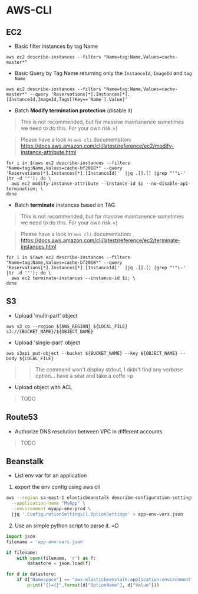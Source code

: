 # AWS-CLI

## EC2

* Basic filter instances by tag Name

`aws ec2 describe-instances --filters "Name=tag:Name,Values=cache-master*"`

* Basic Query by Tag Name returning only the `InstanceId`, `ImageId` and `tag Name`

```
aws ec2 describe-instances --filters "Name=tag:Name,Values=cache-master*" --query 'Reservations[*].Instances[*].[InstanceId,ImageId,Tags[?Key==`Name`].Value]'
```

* Batch **Modify termination protection** (disable it)

> This is not recommended, but for massive maintanence sometimes we need to do this. For your own risk =)

> Please have a look in `aws cli` documentation: https://docs.aws.amazon.com/cli/latest/reference/ec2/modify-instance-attribute.html

```
for i in $(aws ec2 describe-instances --filters "Name=tag:Name,Values=cache-bf2018*" --query 'Reservations[*].Instances[*].[InstanceId]'  |jq .[].[] |grep ^'"i-' |tr -d '"'); do \
  aws ec2 modify-instance-attribute --instance-id $i --no-disable-api-termination; \
done
```

* Batch **terminate** instances based on TAG

> This is not recommended, but for massive maintanence sometimes we need to do this. For your own risk =)

> Please have a look in `aws cli` documentation: https://docs.aws.amazon.com/cli/latest/reference/ec2/terminate-instances.html

```
for i in $(aws ec2 describe-instances --filters "Name=tag:Name,Values=cache-bf2018*" --query 'Reservations[*].Instances[*].[InstanceId]'  |jq .[].[] |grep ^'"i-' |tr -d '"'); do \
  aws ec2 terminate-instances --instance-id $i; \
done
```

## S3

* Upload 'multi-part' object

`aws s3 cp --region ${AWS_REGION} ${LOCAL_FILE} s3://{BUCKET_NAME}/${OBJECT_NAME}`

* Upload 'single-part' object

```
aws s3api put-object --bucket ${BUCKET_NAME} --key ${OBJECT_NAME} --body ${LOCAL_FILE}
```
>> The command won't display stdout, I didn't find any verbose option... have a seat and take a coffe =p

* Upload object with ACL

> TODO

## Route53

* Authorize DNS resolution between VPC in different accounts

> TODO

## Beanstalk

* List env var for an application

1. export the env config using aws cli

```bash
aws --region sa-east-1 elasticbeanstalk describe-configuration-settings \
  --application-name "MyApp" \
  --environment myapp-env-prod \
  |jq '.ConfigurationSettings[].OptionSettings' > app-env-vars.json
```

2. Use an simple python script to parse it. =D

```python
import json
filename = 'app-env-vars.json'

if filename:
	with open(filename, 'r') as f:
		datastore = json.load(f)

for d in datastore:
	if d["Namespace"] == "aws:elasticbeanstalk:application:environment":
		print("{}={}".format(d["OptionName"], d["Value"]))

```


